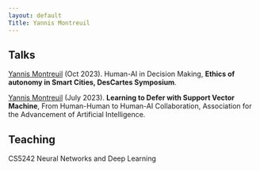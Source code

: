 ```yaml
---
layout: default
Title: Yannis Montreuil
---
```




## Talks
<ins>Yannis Montreuil</ins> (Oct 2023). Human-AI in Decision Making, **Ethics of autonomy in Smart Cities, DesCartes Symposium**.

<ins>Yannis Montreuil</ins> (July 2023). **Learning to Defer with Support Vector Machine**, From Human-Human to Human-AI Collaboration, Association for the Advancement of Artificial Intelligence.

## Teaching

CS5242 Neural Networks and Deep Learning



